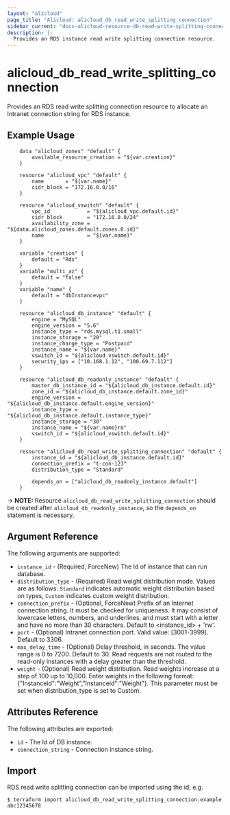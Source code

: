 ```yaml
---
layout: "alicloud"
page_title: "Alicloud: alicloud_db_read_write_splitting_connection"
sidebar_current: "docs-alicloud-resource-db-read-write-splitting-connection"
description: |-
  Provides an RDS instance read write splitting connection resource.
---
```


# alicloud\_db\_read\_write\_splitting\_connection

Provides an RDS read write splitting connection resource to allocate an Intranet connection string for RDS instance.

## Example Usage

```
    data "alicloud_zones" "default" {
        available_resource_creation = "${var.creation}"
    }

    resource "alicloud_vpc" "default" {
        name       = "${var.name}"
        cidr_block = "172.16.0.0/16"
    }

    resource "alicloud_vswitch" "default" {
        vpc_id            = "${alicloud_vpc.default.id}"
        cidr_block        = "172.16.0.0/24"
        availability_zone = "${data.alicloud_zones.default.zones.0.id}"
        name              = "${var.name}"
    }

    variable "creation" {
		default = "Rds"
	}
	variable "multi_az" {
		default = "false"
	}
	variable "name" {
		default = "dbInstancevpc"
	}

	resource "alicloud_db_instance" "default" {
		engine = "MySQL"
		engine_version = "5.6"
		instance_type = "rds.mysql.t1.small"
		instance_storage = "20"
		instance_charge_type = "Postpaid"
		instance_name = "${var.name}"
		vswitch_id = "${alicloud_vswitch.default.id}"
		security_ips = ["10.168.1.12", "100.69.7.112"]
	}

    resource "alicloud_db_readonly_instance" "default" {
		master_db_instance_id = "${alicloud_db_instance.default.id}"
		zone_id = "${alicloud_db_instance.default.zone_id}"
		engine_version = "${alicloud_db_instance.default.engine_version}"
		instance_type = "${alicloud_db_instance.default.instance_type}"
		instance_storage = "30"
		instance_name = "${var.name}ro"
		vswitch_id = "${alicloud_vswitch.default.id}"
	}

    resource "alicloud_db_read_write_splitting_connection" "default" {
	    instance_id = "${alicloud_db_instance.default.id}"
		connection_prefix = "t-con-123"
		distribution_type = "Standard"
		
		depends_on = ["alicloud_db_readonly_instance.default"]
	}
```

-> **NOTE:** Resource `alicloud_db_read_write_splitting_connection` should be created after `alicloud_db_readonly_instance`, so the `depends_on` statement is necessary.

## Argument Reference

The following arguments are supported:

* `instance_id` - (Required, ForceNew) The Id of instance that can run database.
* `distribution_type` - (Required) Read weight distribution mode. Values are as follows: `Standard` indicates automatic weight distribution based on types, `Custom` indicates custom weight distribution. 
* `connection_prefix` - (Optional, ForceNew) Prefix of an Internet connection string. It must be checked for uniqueness. It may consist of lowercase letters, numbers, and underlines, and must start with a letter and have no more than 30 characters. Default to <instance_id> + 'rw'.
* `port` - (Optional) Intranet connection port. Valid value: [3001-3999]. Default to 3306.
* `max_delay_time` - (Optional) Delay threshold, in seconds. The value range is 0 to 7200. Default to 30. Read requests are not routed to the read-only instances with a delay greater than the threshold.  
* `weight` - (Optional) Read weight distribution. Read weights increase at a step of 100 up to 10,000. Enter weights in the following format: {"Instanceid":"Weight","Instanceid":"Weight"}. This parameter must be set when distribution_type is set to Custom. 

## Attributes Reference

The following attributes are exported:

* `id` - The Id of DB instance.
* `connection_string` - Connection instance string.

## Import

RDS read write splitting connection can be imported using the id, e.g.

```
$ terraform import alicloud_db_read_write_splitting_connection.example abc12345678
```
